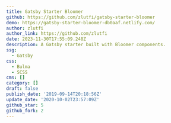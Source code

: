 ```yaml
---
title: Gatsby Starter Bloomer
github: https://github.com/zlutfi/gatsby-starter-bloomer
demo: https://gatsby-starter-bloomer-db0aaf.netlify.com/
author: zlutfi
author_link: https://github.com/zlutfi
date: 2023-11-30T17:55:09.248Z
description: A Gatsby starter built with Bloomer components.
ssg:
  - Gatsby
css:
  - Bulma
  - SCSS
cms: []
category: []
draft: false
publish_date: '2019-09-14T20:18:56Z'
update_date: '2020-10-02T23:57:09Z'
github_star: 5
github_fork: 2
---
```

